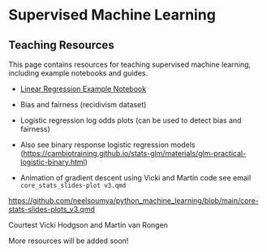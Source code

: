# Supervised Machine Learning

## Teaching Resources

This page contains resources for teaching supervised machine learning, including example notebooks and guides.

- [Linear Regression Example Notebook](https://github.com/neelsoumya/python_machine_learning/files/linear_regression.ipynb)

- Bias and fairness (recidivism dataset)
  
- Logistic regression log odds plots (can be used to detect bias and fairness)

- Also see binary response logistic regression models (https://cambiotraining.github.io/stats-glm/materials/glm-practical-logistic-binary.html)

- Animation of gradient descent using Vicki and Martin code see email `core_stats_slides-plot v3.qmd`

https://github.com/neelsoumya/python_machine_learning/blob/main/core-stats-slides-plots_v3.qmd

Courtest Vicki Hodgson and Martin van Rongen

More resources will be added soon!
